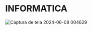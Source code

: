 # INFORMATICA
![Captura de tela 2024-06-08 004629](https://github.com/joaopedroliveira6/INFORMATICA/assets/162647369/d861b15b-7ef7-4b61-8909-d41db0ebc985)

